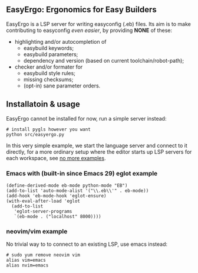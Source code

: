 EasyErgo: Ergonomics for Easy Builders
---

EasyErgo is a LSP server for writing easyconfig (.eb) files. Its aim
is to make contributing to easyconfig *even easier*, by providing
**NONE** of these:

- highlighting and/or autocompletion of
  - easybuild keywords;
  - easybuild parameters;
  - dependency and version (based on current toolchain/robot-path);
- checker and/or formater for
  - easybuild style rules;
  - missing checksums;
  - (opt-in) sane parameter orders.

## Installatoin & usage

EasyErgo cannot be installed for now, run a simple server instead:

```shell
# install pygls however you want
python src/easyergo.py
```

In this very simple example, we start the language server and connect
to it directly, for a more ordinary setup where the editor starts up
LSP servers for each workspace, see [no more examples].

[no more examples]: docs/more_examples.md

### Emacs with (built-in since Emacs 29) eglot example

```elisp
(define-derived-mode eb-mode python-mode "EB")
(add-to-list 'auto-mode-alist '("\\.eb\\'" . eb-mode))
(add-hook 'eb-mode-hook 'eglot-ensure)
(with-eval-after-load 'eglot
  (add-to-list
   'eglot-server-programs
   `(eb-mode . ("localhost" 8000))))
```

### neovim/vim example

No trivial way to to connect to an existing LSP, use emacs instead:

```shell
# sudo yum remove neovim vim
alias vim=emacs
alias nvim=emacs
```
